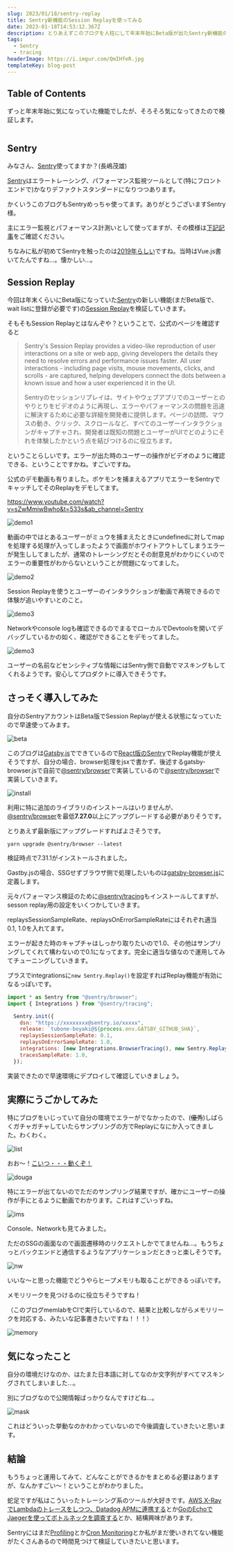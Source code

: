 ```yaml
---
slug: 2023/01/18/sentry-replay
title: Sentry新機能のSession Replayを使ってみる
date: 2023-01-18T14:53:12.367Z
description: とりあえずこのブログを人柱にして年末年始にBeta版が出たSentry新機能のSession Replayを使ってみます。
tags:
  - Sentry
  - tracing
headerImage: https://i.imgur.com/QmIHfeR.jpg
templateKey: blog-post
---
```

## Table of Contents

ずっと年末年始に気になっていた機能でしたが、そろそろ気になってきたので検証します。

```toc

```

## Sentry

みなさん、[Sentry](https://sentry.io)使ってますか？(長嶋茂雄)

[Sentry](https://sentry.io)はエラートレーシング、パフォーマンス監視ツールとして(特にフロントエンドで)かなりデファクトスタンダードになりつつあります。

かくいうこのブログもSentryめっちゃ使ってます。ありがとうございますSentry様。

主にエラー監視とパフォーマンス計測いとして使ってますが、その模様は[下記記事](https://blog.tubone-project24.xyz/2023/01/01/this-blog#sentry)をご確認ください。

ちなみに私が初めてSentryを触ったのは[2019年らしい](https://blog.tubone-project24.xyz/2019/09/22/sentry)ですね。当時はVue.js書いてたんですね...。懐かしい...。

## Session Replay

今回は年末くらいにBeta版になっていた[Sentry](https://sentry.io)の新しい機能(まだBeta版で、wait listに登録が必要です)の[Session Replay](https://sentry.io/for/session-replay/)を検証していきます。

そもそもSession Replayとはなんぞや？ということで、公式のページを確認すると

> Sentry's Session Replay provides a video-like reproduction of user interactions on a site or web app, giving developers the details they need to resolve errors and performance issues faster. All user interactions - including page visits, mouse movements, clicks, and scrolls - are captured, helping developers connect the dots between a known issue and how a user experienced it in the UI.
> 
> Sentryのセッションリプレイは、サイトやウェブアプリでのユーザーとのやりとりをビデオのように再現し、エラーやパフォーマンスの問題を迅速に解決するために必要な詳細を開発者に提供します。ページの訪問、マウスの動き、クリック、スクロールなど、すべてのユーザーインタラクションがキャプチャされ、開発者は既知の問題とユーザーがUIでどのようにそれを体験したかという点を結びつけるのに役立ちます。

ということらしいです。エラーが出た時のユーザーの操作がビデオのように確認できる、ということですかね。すごいですね。

公式のデモ動画も有りました。ポケモンを捕まえるアプリでエラーをSentryでキャッチしてそのReplayをデモしてます。

https://www.youtube.com/watch?v=sZwMmiwBwho&t=533s&ab_channel=Sentry

![demo1](https://i.imgur.com/og3l3dy.png)

動画の中ではとあるユーザーがミュウを捕まえたときにundefinedに対してmapを処理する処理が入ってしまったようで画面がホワイトアウトしてしまうエラーが発生ししてましたが、通常のトレーシングだとその耐意見がわかりにくいのでエラーの重要性がわからないということが問題になってました。

![demo2](https://i.imgur.com/s3r6CdD.png)

Session Replayを使うとユーザーのインタラクションが動画で再現できるので体験が追いやすいとのこと。

![demo3](https://i.imgur.com/ZG3GBdw.png)

Networkやconsole logも確認できるのでまるでローカルでDevtoolsを開いてデバッグしているかの如く、確認ができることをデモってました。

![demo3](https://i.imgur.com/zr3fCX6.png)

ユーザーの名前などセンシティブな情報にはSentry側で自動でマスキングもしてくれるようです。安心してプロダクトに導入できそうです。

## さっそく導入してみた

自分のSentryアカウントはBeta版でSession Replayが使える状態になっていたので早速使ってみます。

![beta](https://i.imgur.com/VZ1rCxu.png)

このブログは[Gatsby.js](https://www.gatsbyjs.com/)でできているので[React版のSentry](https://docs.sentry.io/platforms/javascript/guides/react/)でReplay機能が使えそうですが、自分の場合、browser処理をjsxで書かず、後述するgatsby-browser.jsで自前で[@sentry/browser](https://www.npmjs.com/package/@sentry/browser)で実装しているので[@sentry/browser](https://www.npmjs.com/package/@sentry/browser)で実装していきます。

![install](https://i.imgur.com/GsVnFR4.png)

利用に特に追加のライブラリのインストールはいりませんが、 [@sentry/browser](https://www.npmjs.com/package/@sentry/browser)を最低**7.27.0**以上にアップグレードする必要がありそうです。

とりあえず最新版にアップグレードすればよさそうです。

```shell{promptUser: tubone}{promptHost: dev.localhost}
yarn upgrade @sentry/browser --latest
```

検証時点で7.31.1がインストールされました。

Gastby.jsの場合、SSGせずブラウザ側で処理したいものは[gatsby-browser.js](https://www.gatsbyjs.com/docs/reference/config-files/gatsby-browser/)に定義します。

元々パフォーマンス検証のために[@sentry/tracing](https://docs.sentry.io/product/sentry-basics/tracing/)もインストールしてますが、sesson replay用の設定をいくつかしていきます。

replaysSessionSampleRate、replaysOnErrorSampleRateにはそれぞれ適当0.1, 1.0を入れてます。

エラーが起きた時のキャプチャはしっかり取りたいので1.0、その他はサンプリングしてくれて構わないので0.1になってます。完全に適当な値なので運用してみてチューニングしていきます。

プラスでintegrationsに`new Sentry.Replay()`を設定すればReplay機能が有効になるっぽいです。

```javascript
import * as Sentry from "@sentry/browser";
import { Integrations } from "@sentry/tracing";

  Sentry.init({
    dsn: "https://xxxxxxxx@sentry.io/xxxxx",
    release: `tubone-boyaki@${process.env.GATSBY_GITHUB_SHA}`,
    replaysSessionSampleRate: 0.1,
    replaysOnErrorSampleRate: 1.0,
    integrations: [new Integrations.BrowserTracing(), new Sentry.Replay()],
    tracesSampleRate: 1.0,
  });
```

実装できたので早速環境にデプロイして確認していきましょう。

## 実際にうごかしてみた

特にブログをいじっていて自分の環境でエラーがでなかったので、(~~優秀~~)しばらくガチャガチャしていたらサンプリングの方でReplayになにか入ってきました。わくわく。

![list](https://i.imgur.com/UdSz3qc.png)

おお〜！[こいつ・・・動くぞ！](https://dic.nicovideo.jp/a/%E3%81%93%E3%81%84%E3%81%A4%E3%83%BB%E3%83%BB%E3%83%BB%E5%8B%95%E3%81%8F%E3%81%9E%21)

![douga](https://i.imgur.com/ajPwE2R.gif)

特にエラーが出てないのでただのサンプリング結果ですが、確かにユーザーの操作が手にとるように動画でわかります。これはすごいっすね。

![ims](https://i.imgur.com/pioUHQ4.png)

Console、Networkも見てみました。

ただのSSGの画面なので画面遷移時のリクエストしかでてませんね...。もうちょっとバックエンドと通信するようなアプリケーションだときっと楽しそうです。

![nw](https://i.imgur.com/THPTtHj.png)

いいな〜と思った機能でどうやらヒープメモリも取ることができるっぽいです。

メモリリークを見つけるのに役立ちそうですね！

（このブログmemlabをCIで実行しているので、結果と比較しながらメモリリークを対応する、みたいな記事書きたいですね！！！）

![memory](https://i.imgur.com/OjIozWD.png)

## 気になったこと

自分の環境だけなのか、はたまた日本語に対してなのか文字列がすべてマスキングされてしまいました...。

別にブログなので公開情報ばっかりなんですけどね...。

![mask](https://i.imgur.com/WPkRn1L.png)

これはどういった挙動なのかわかっていないので今後調査していきたいと思います。

## 結論

もうちょっと運用してみて、どんなことができるかをまとめる必要はありますが、なんかすごい〜！ということがわかりました。

蛇足ですが私はこういったトレーシング系のツールが大好きです。[AWS X-RayでLambdaのトレースをしつつ、Datadog APMに連携する](https://blog.tubone-project24.xyz/2020/1/20/x-ray-datadog)とか[GoのEchoでJaegerを使ってボトルネックを調査する](https://blog.tubone-project24.xyz/2019/1/3/go-jaeger)とか、結構興味があります。

Sentryにはまだ[Profiling](https://docs.sentry.io/product/profiling/)とか[Cron Monitoring](https://docs.sentry.io/product/crons/)とか私がまだ使いきれてない機能がたくさんあるので時間見つけて検証していきたいと思います。
